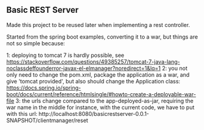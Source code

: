 Basic REST Server
-----------------

Made this project to be reused later when implementing a rest controller.

Started from the spring boot examples, converting it to a war, but things are
not so simple because:

1: deploying to tomcat 7 is hardly possible, 
   see https://stackoverflow.com/questions/49385257/tomcat-7-java-lang-noclassdeffounderror-javax-el-elmanager?noredirect=1&lq=1
2: you not only need to change the pom.xml, package the application as a war, and give 'tomcat provided', but also should
   change the Application class: 
   https://docs.spring.io/spring-boot/docs/current/reference/htmlsingle/#howto-create-a-deployable-war-file
3: the urls change compared to the app-deployed-as-jar, requiring the war name in the middle
   for instance, with the current code, we have to put with this url: 
   http://localhost:8080/basicrestserver-0.0.1-SNAPSHOT/clientmanager/reset   
